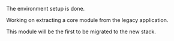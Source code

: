 The environment setup is done.

Working on extracting a core module from the legacy application.

This module will be the first to be migrated to the new stack.